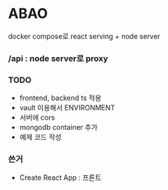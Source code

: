 # ABAO

docker compose로 react serving + node server

### /api : node server로 proxy

### TODO
 - frontend, backend ts 적용
 - vault 이용해서 ENVIRONMENT 
 - 서버에 cors 
 - mongodb container 추가
 - 예제 코드 작성


 ### 쓴거
 - Create React App : 프론트
